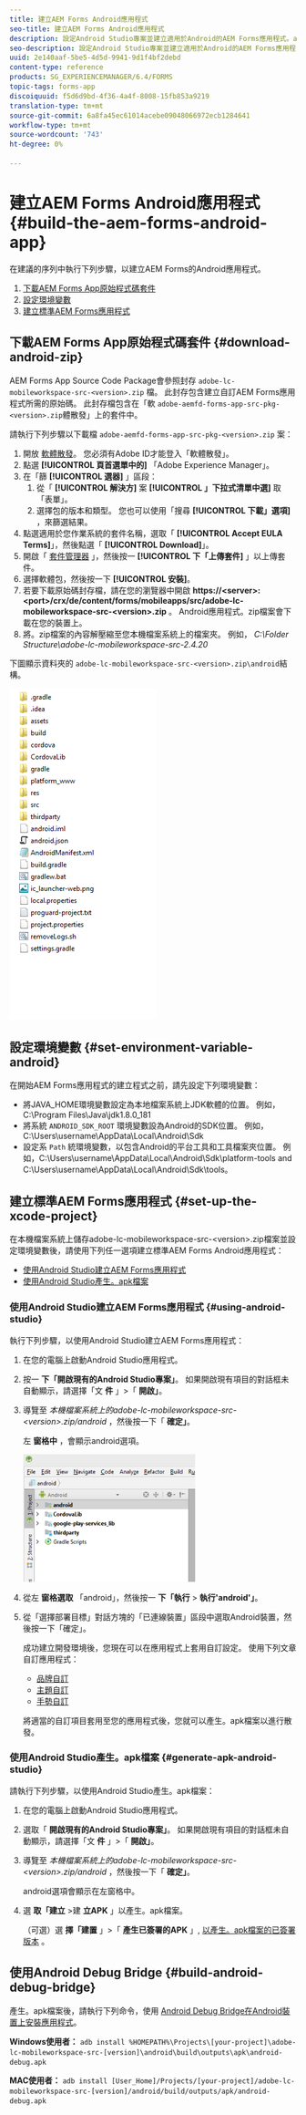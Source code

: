 ```yaml
---
title: 建立AEM Forms Android應用程式
seo-title: 建立AEM Forms Android應用程式
description: 設定Android Studio專案並建立適用於Android的AEM Forms應用程式。apk檔案的步驟
seo-description: 設定Android Studio專案並建立適用於Android的AEM Forms應用程式。apk檔案的步驟
uuid: 2e140aaf-5be5-4d5d-9941-9d1f4bf2debd
content-type: reference
products: SG_EXPERIENCEMANAGER/6.4/FORMS
topic-tags: forms-app
discoiquuid: f5d6d9bd-4f36-4a4f-8008-15fb853a9219
translation-type: tm+mt
source-git-commit: 6a8fa45ec61014acebe09048066972ecb1284641
workflow-type: tm+mt
source-wordcount: '743'
ht-degree: 0%

---
```



# 建立AEM Forms Android應用程式 {#build-the-aem-forms-android-app}

在建議的序列中執行下列步驟，以建立AEM Forms的Android應用程式。

1. [下載AEM Forms App原始程式碼套件](#download-android-zip)
1. [設定環境變數](#set-environment-variable-android)
1. [建立標準AEM Forms應用程式](#set-up-the-xcode-project)

## 下載AEM Forms App原始程式碼套件 {#download-android-zip}

AEM Forms App Source Code Package會參照封存 `adobe-lc-mobileworkspace-src-<version>.zip` 檔。 此封存包含建立自訂AEM Forms應用程式所需的原始碼。 此封存檔包含在「軟 `adobe-aemfd-forms-app-src-pkg-<version>.zip`體散發」上的套件中。

請執行下列步驟以下載檔 `adobe-aemfd-forms-app-src-pkg-<version>.zip` 案：

1. 開放 [軟體散發](https://experience.adobe.com/downloads)。 您必須有Adobe ID才能登入「軟體散發」。
1. 點選 **[!UICONTROL 頁首選單中的]** 「Adobe Experience Manager」。
1. 在「篩 **[!UICONTROL 選器]** 」區段：
   1. 從「 **[!UICONTROL 解決方]** 案 **[!UICONTROL 」下拉式清單中選]** 取「表單」。
   2. 選擇包的版本和類型。 您也可以使用「搜尋 **[!UICONTROL 下載」選項]** ，來篩選結果。
1. 點選適用於您作業系統的套件名稱，選取「 **[!UICONTROL Accept EULA Terms]**」，然後點選「 **[!UICONTROL Download]**」。
1. 開啟「 [套件管理器](https://docs.adobe.com/content/help/en/experience-manager-65/administering/contentmanagement/package-manager.html) 」，然後按一 **[!UICONTROL 下「上傳套件]** 」以上傳套件。
1. 選擇軟體包，然後按一下 **[!UICONTROL 安裝]**。
1. 若要下載原始碼封存檔，請在您的瀏覽器中開啟 **https://&lt;server>:&lt;port>/crx/de/content/forms/mobileapps/src/adobe-lc-mobileworkspace-src-&lt;version>.zip** 。 Android應用程式。zip檔案會下載在您的裝置上。
1. 將。zip檔案的內容解壓縮至您本機檔案系統上的檔案夾。 例如， *C:\Folder Structure\adobe-lc-mobileworkspace-src-2.4.20*

下圖顯示資料夾的 `adobe-lc-mobileworkspace-src-<version>.zip\android`結構。

![zip_android_folder_structure](assets/zip_android_folder_structure.png)

## 設定環境變數 {#set-environment-variable-android}

在開始AEM Forms應用程式的建立程式之前，請先設定下列環境變數：

* 將JAVA_HOME環境變數設定為本地檔案系統上JDK軟體的位置。 例如，C:\Program Files\Java\jdk1.8.0_181
* 將系統 `ANDROID_SDK_ROOT` 環境變數設為Android的SDK位置。 例如，C:\Users\username\AppData\Local\Android\Sdk
* 設定系 `Path` 統環境變數，以包含Android的平台工具和工具檔案夾位置。 例如，C:\Users\username\AppData\Local\Android\Sdk\platform-tools and C:\Users\username\AppData\Local\Android\Sdk\tools。

## 建立標準AEM Forms應用程式 {#set-up-the-xcode-project}

在本機檔案系統上儲存adobe-lc-mobileworkspace-src-&lt;version>.zip檔案並設定環境變數後，請使用下列任一選項建立標準AEM Forms Android應用程式：

* [使用Android Studio建立AEM Forms應用程式](#using-android-studio)
* [使用Android Studio產生。apk檔案](#generate-apk-android-studio)

### 使用Android Studio建立AEM Forms應用程式 {#using-android-studio}

執行下列步驟，以使用Android Studio建立AEM Forms應用程式：

1. 在您的電腦上啟動Android Studio應用程式。
1. 按一 **下「開啟現有的Android Studio專案」**。 如果開啟現有項目的對話框未自動顯示，請選擇「文 **件** 」>「 **開啟」**。
1. 導覽至 *本機檔案系統上的adobe-lc-mobileworkspace-src-&lt;version>.zip/android* ，然後按一下「 **確定」**。

   左 **窗格中** ，會顯示android選項。

   ![android_folder_studio](assets/android_folder_studio.png)

1. 從左 **窗格選取** 「android」，然後按一 **下「執行** > **執行&#39;android&#39;」**。
1. 從「選擇部署目標」對話方塊的「已連線裝置」區段中選取Android裝置，然後按一下「確定」。

   成功建立開發環境後，您現在可以在應用程式上套用自訂設定。 使用下列文章自訂應用程式：

   * [品牌自訂](/help/forms/using/branding-customization.md)
   * [主題自訂](/help/forms/using/theme-customization.md)
   * [手勢自訂](/help/forms/using/gesture-customization.md)

   將適當的自訂項目套用至您的應用程式後，您就可以產生。apk檔案以進行散發。

### 使用Android Studio產生。apk檔案 {#generate-apk-android-studio}

請執行下列步驟，以使用Android Studio產生。apk檔案：

1. 在您的電腦上啟動Android Studio應用程式。
1. 選取「 **開啟現有的Android Studio專案」**。 如果開啟現有項目的對話框未自動顯示，請選擇「文 **件** 」>「 **開啟」**。
1. 導覽至 *本機檔案系統上的adobe-lc-mobileworkspace-src-&lt;version>.zip/android* ，然後按一下「 **確定」**。

   android選項會顯示在左窗格中。

1. 選 **取「建立** >建 **立APK** 」以產生。apk檔案。

   （可選）選 **擇「建置** 」>「 **產生已簽署的APK** 」, [以產生。apk檔案的已簽署版本](https://developer.android.com/studio/publish/app-signing) 。

## 使用Android Debug Bridge {#build-android-debug-bridge}

產生。apk檔案後，請執行下列命令，使用 [Android Debug Bridge在Android裝置上安裝應用程式](https://developer.android.com/tools/help/adb.html)。

**Windows使用者：** `adb install %HOMEPATH%\Projects\[your-project]\adobe-lc-mobileworkspace-src-[version]\android\build\outputs\apk\android-debug.apk`

**MAC使用者：** `adb install [User_Home]/Projects/[your-project]/adobe-lc-mobileworkspace-src-[version]/android/build/outputs/apk/android-debug.apk`
